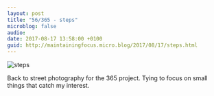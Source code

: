 ```yaml
---
layout: post
title: "56/365 - steps"
microblog: false
audio: 
date: 2017-08-17 13:58:00 +0100
guid: http://maintainingfocus.micro.blog/2017/08/17/steps.html
---
```

![steps](https://f000.backblazeb2.com/file/Roel-Share/56-steps.jpg)

Back to street photography for the 365 project. Tying to focus on small things that catch my interest.
